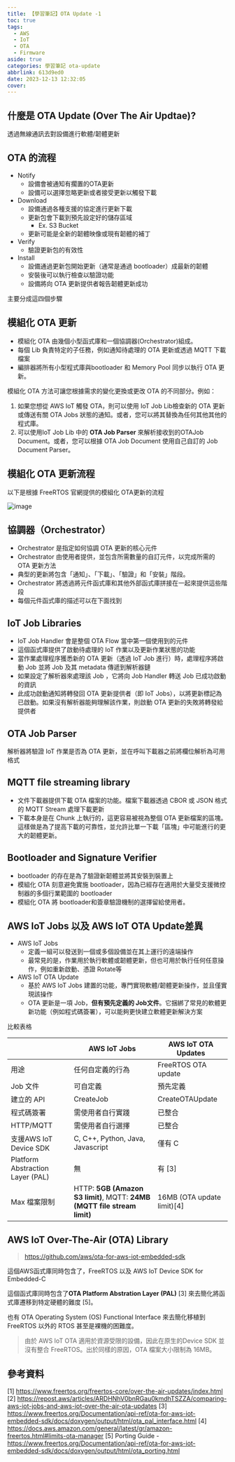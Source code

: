 ```yaml
---
title: 【學習筆記】OTA Update -1
toc: true
tags:
  - AWS
  - IoT
  - OTA
  - Firmware
aside: true
categories: 學習筆記 ota-update
abbrlink: 613d9ed0
date: 2023-12-13 12:32:05
cover:
---
```



## 什麼是 OTA Update (Over The Air Updtae)?

透過無線通訊去對設備進行軟體/韌體更新

## OTA 的流程

- Notify
    - 設備會被通知有擱置的OTA更新
    - 設備可以選擇忽略更新或者接受更新以觸發下載
- Download
    - 設備通過各種支援的協定進行更新下載
    - 更新包會下載到預先設定好的儲存區域
        - Ex. S3 Bucket
    - 更新可能是全新的韌體映像或現有韌體的補丁
- Verify
    - 驗證更新包的有效性
- Install
    - 設備通過更新包開始更新（通常是通過 bootloader）成最新的韌體
    - 安裝後可以執行檢查以驗證功能
    - 設備將向 OTA 更新提供者報告韌體更新成功

主要分成這四個步驟

## 模組化 OTA 更新

- 模組化 OTA 由幾個小型函式庫和一個協調器(Orchestrator)組成。
- 每個 Lib 負責特定的子任務，例如通知待處理的 OTA 更新或透過 MQTT 下載檔案
- 編排器將所有小型程式庫與bootloader 和 Memory Pool 同步以執行 OTA 更新。

模組化 OTA 方法可讓您根據需求的變化更換或更改 OTA 的不同部分。例如：

1. 如果您想從 AWS IoT 觸發 OTA，則可以使用 IoT Job Lib檢查新的 OTA 更新或傳送有關 OTA Jobs 狀態的通知。或者，您可以將其替換為任何其他其他的程式庫。
2. 可以使用IoT Job Lib 中的 **OTA Job Parser** 來解析接收到的OTAJob Document。或者，您可以根據 OTA Job Document 使用自己自訂的 Job Document Parser。

## 模組化 OTA 更新流程

以下是根據 FreeRTOS 官網提供的模組化 OTA更新的流程

![image](https://hackmd.io/_uploads/Sk_CRjSB6.png)


## 協調器（Orchestrator）

- Orchestrator 是指定如何協調 OTA 更新的核心元件
- Orchestrator 由使用者提供，並包含所需數量的自訂元件，以完成所需的 OTA 更新方法
- 典型的更新將包含「通知」、「下載」、「驗證」和「安裝」階段。 
- Orchestrator 將透過將元件函式庫和其他外部函式庫拼接在一起來提供這些階段
- 每個元件函式庫的描述可以在下面找到

## IoT Job Libraries

- IoT Job Handler 會是整個 OTA Flow 當中第一個使用到的元件
- 這個函式庫提供了啟動待處理的 IoT 作業以及更新作業狀態的功能
- 當作業處理程序獲悉新的 OTA 更新（透過 IoT Job 進行）時，處理程序將啟動 Job 並將 Job 及其 metadata 傳遞到解析器鏈
- 如果設定了解析器來處理該 Job ，它將向 Job Handler 轉送 Job 已成功啟動的資訊
- 此成功啟動通知將轉發回 OTA 更新提供者（即 IoT Jobs），以將更新標記為已啟動。如果沒有解析器能夠理解該作業，則啟動 OTA 更新的失敗將轉發給提供者

## OTA Job Parser

解析器將驗證 IoT 作業是否為 OTA 更新，並在呼叫下載器之前將欄位解析為可用格式

## MQTT file streaming library

- 文件下載器提供下載 OTA 檔案的功能。檔案下載器透過 CBOR 或 JSON 格式的 MQTT Stream 處理下載更新
- 下載本身是在 Chunk 上執行的，這更容易被視為整個 OTA 更新檔案的區塊。這樣做是為了提高下載的可靠性，並允許比單一下載「區塊」中可能進行的更大的韌體更新。

## Bootloader and Signature Verifier

- bootloader 的存在是為了驗證新韌體並將其安裝到裝置上
- 模組化 OTA 刻意避免實施 bootloader，因為已經存在適用於大量受支援微控制器的多個行業範圍的 bootloader
- 模組化 OTA 將 bootloader和簽章驗證機制的選擇留給使用者。

## AWS IoT Jobs 以及 AWS IoT OTA Update差異

- AWS IoT Jobs
    - 定義一組可以發送到一個或多個設備並在其上運行的遠端操作
    - 最常見的是，作業用於執行軟體或韌體更新，但也可用於執行任何任意操作，例如重新啟動、憑證 Rotate等
- AWS IoT OTA Update
    - 基於 AWS IoT Jobs 建置的功能，專門實現軟體/韌體更新操作，並且僅實現該操作
    - OTA 更新是一項 Job，**但有預先定義的 Job文件**。它捆綁了常見的軟體更新功能（例如程式碼簽署），可以能夠更快建立軟體更新解決方案

比較表格

||AWS IoT Jobs|AWS IoT OTA Updates|
|--|---------|---------------|
|用途|任何自定義的行為| FreeRTOS OTA update|
|Job 文件|可自定義|預先定義|
|建立的 API|CreateJob|CreateOTAUpdate|
|程式碼簽署|需使用者自行實踐|已整合|
|HTTP/MQTT|需使用者自行選擇|已整合|
|支援AWS IoT Device SDK|C, C++, Python, Java, Javascript |僅有 C |
|Platform Abstraction Layer (PAL)|無|有 [3]|
|Max 檔案限制| HTTP: **5GB (Amazon S3 limit)**, MQTT: **24MB (MQTT file stream limit)**| 16MB (OTA update limit)[4]|

## AWS IoT Over-The-Air (OTA) Library
> https://github.com/aws/ota-for-aws-iot-embedded-sdk

這個AWS函式庫同時包含了，FreeRTOS 以及 AWS IoT Device SDK for Embedded-C

這個函式庫同時包含了**OTA Platform Abstration Layer (PAL)** [3] 來去簡化將函式庫遷移到特定硬體的難度 [5]。

也有  OTA Operating System (OS) Functional Interface 來去簡化移植到 FreeRTOS 以外的 RTOS 甚至是裸機的困難度。

> 由於 AWS IoT OTA 適用於資源受限的設備，因此在原生的Device SDK 並沒有整合 FreeRTOS。出於同樣的原因，OTA 檔案大小限制為 16MB。



    


## 參考資料
[1] https://www.freertos.org/freertos-core/over-the-air-updates/index.html
[2] https://repost.aws/articles/ARDHNhV0bnRGau0kmdhTSZZA/comparing-aws-iot-jobs-and-aws-iot-over-the-air-ota-updates
[3] https://www.freertos.org/Documentation/api-ref/ota-for-aws-iot-embedded-sdk/docs/doxygen/output/html/ota_pal_interface.html
[4] https://docs.aws.amazon.com/general/latest/gr/amazon-freertos.html#limits-ota-manager
[5] Porting Guide - https://www.freertos.org/Documentation/api-ref/ota-for-aws-iot-embedded-sdk/docs/doxygen/output/html/ota_porting.html